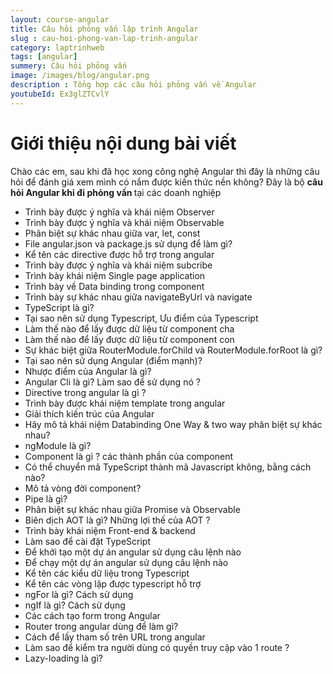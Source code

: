 ```yaml
---
layout: course-angular
title: Câu hỏi phỏng vấn lập trình Angular  
slug : cau-hoi-phong-van-lap-trinh-angular
category: laptrinhweb
tags: [angular]
summery: Câu hỏi phỏng vấn   
image: /images/blog/angular.png
description : Tổng hợp các câu hỏi phỏng vấn về Angular
youtubeId: Ex3glZTCvlY
---
```


# **Giới thiệu nội dung bài viết**

Chào các em, sau khi đã học xong công nghệ Angular thì đây là những câu hỏi để đánh giá xem mình có nắm được kiến thức nền không? Đây là bộ <b>câu hỏi Angular khi đi phỏng vấn </b> tại các doanh nghiệp

- Trình bày được ý nghĩa và khái niệm Observer
- Trình bày được ý nghĩa và khái niệm Observable
- Phân biệt sự khác nhau giữa var, let, const
- File angular.json và package.js sử dụng để làm gì?
- Kể tên các directive được hỗ trợ trong angular
- Trình bày được ý nghĩa và khái niệm subcribe
- Trình bày khái niệm Single page application
- Trình bày về Data binding trong component
- Trình bày sự khác nhau giữa navigateByUrl và navigate
- TypeScript là gì?
- Tại sao nên sử dụng Typescript, Ưu điểm của Typescript
- Làm thế nào để lấy được dữ liệu từ component cha
- Làm thế nào để lấy được dữ liệu từ component con
- Sự khác biệt giữa RouterModule.forChild và RouterModule.forRoot là gì?
- Tại sao nên sử dụng Angular (điểm mạnh)?
- Nhược điểm của Angular là gì?
- Angular Cli là gì? Làm sao để sử dụng nó ?
- Directive trong angular là gì ?
- Trình bày được khái niệm template trong angular
- Giải thích kiến trúc của Angular
- Hãy mô tả khái niệm Databinding One Way & two way phân biệt sự khác nhau?
- ngModule là gì?
- Component là gì ? các thành phần của component
- Có thể chuyển mã TypeScript thành mã Javascript không, bằng cách nào?
- Mô tả vòng đời component?
- Pipe là gì?
- Phân biệt sự khác nhau giữa Promise và Observable
- Biên dịch AOT là gì? Những lợi thế của AOT ?
- Trình bày khái niệm Front-end & backend
- Làm sao để cài đặt TypeScript
- Để khởi tạo một dự án angular sử dụng câu lệnh nào
- Để chạy một dự án angular sử dụng câu lệnh nào
- Kể tên các kiểu dữ liệu trong Typescript
- Kể tên các vòng lặp được typescript hỗ trợ
- ngFor là gì? Cách sử dụng
- ngIf là gì? Cách sử dụng
- Các cách tạo form trong Angular
- Router trong angular dùng để làm gì?
- Cách để lấy tham số trên URL trong angular
- Làm sao để kiểm tra người dùng có quyền truy cập vào 1 route ?
- Lazy-loading là gì?
